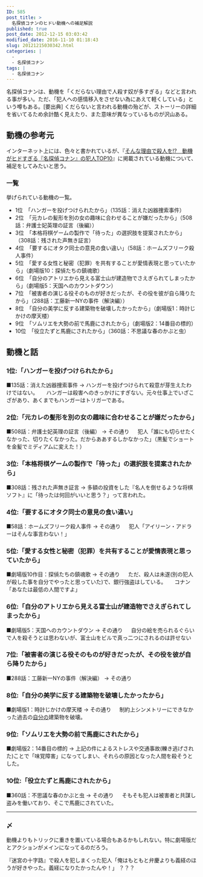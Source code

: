 ```yaml
---
ID: 585
post_title: >
  名探偵コナンのヒドい動機への補足解説
published: true
post_date: 2012-12-15 03:03:42
modified_date: 2016-11-10 01:18:43
slug: 20121215030342.html
categories: |
  -
  - 名探偵コナン
tags: |
  - 名探偵コナン
---
```

名探偵コナンは、動機を「くだらない理由で人殺す奴が多すぎる」などと言われる事が多い。ただ、「犯人への感情移入をさせない為にあえて軽くしている」という噂もある。[要出典]
くだらないと言われる動機の殆どが、ストーリーの詳細を省いてるため余計酷く見えたり、また意味が異なっているものが沢山ある。
<!--more-->

## 動機の参考元
インターネット上には、色々と書かれているが、『[そんな理由で殺人を!?　動機がヒドすぎる『名探偵コナン』の犯人TOP10](http://getnews.jp/archives/102182)』に掲載されている動機について、補足をしてみたいと思う。

### 一覧
挙げられている動機の一覧。

* 1位　「ハンガーを投げつけられたから」（135話：消えた凶器捜索事件）
* 2位　「元カレの髪形を別の女の趣味に合わせることが嫌だったから」（508話：弁護士妃英理の証言（後編））
* 3位　「本格将棋ゲームの製作で「待った」の選択肢を提案されたから」（308話：残された声無き証言）
* 4位　「要するにオタク同士の意見の食い違い」（58話：ホームズフリーク殺人事件）
* 5位　「愛する女性と秘密（犯罪）を共有することが愛情表現と思っていたから」（劇場版10：探偵たちの鎮魂歌）
* 6位　「自分のアトリエから見える富士山が建造物でさえぎられてしまったから」（劇場版5：天国へのカウントダウン）
* 7位　「被害者の演じる役そのものが好きだったが、その役を彼が自ら降りたから」（288話：工藤新一NYの事件（解決編））
* 8位　「自分の美学に反する建築物を破壊したかったから」（劇場版1：時計じかけの摩天楼）
* 9位　「ソムリエを大勢の前で馬鹿にされたから」（劇場版2：14番目の標的）
* 10位　「役立たずと馬鹿にされたから」（360話：不思議な春のかぶと虫）

## 動機と話

### 1位:「ハンガーを投げつけられたから」
■135話：消えた凶器捜索事件
→ ハンガーを投げつけられて殺意が芽生えたわけではない。
　 ハンガーは殺害へのきっかけにすぎない。元々仕事上でいざこざがあり、あくまでもハンガーはトリガーである。

### 2位:「元カレの髪形を別の女の趣味に合わせることが嫌だったから」
■508話：弁護士妃英理の証言（後編）
→ その通り
　 犯人「誰にも切らせたくなかった、切りたくなかった。だからああするしかなかった」（黒髪でショートを金髪でミディアムに変えた！）

### 3位:「本格将棋ゲームの製作で「待った」の選択肢を提案されたから」
■308話：残された声無き証言
→ 多額の投資をした『名人を倒せるような将棋ソフト』に「待ったは何回がいいと思う？」って言われた。

### 4位:「要するにオタク同士の意見の食い違い」
■58話：ホームズフリーク殺人事件
→ その通り
　 犯人「アイリーン・アドラーはそんな事言わない！」

### 5位:「愛する女性と秘密（犯罪）を共有することが愛情表現と思っていたから」
■劇場版10作目：探偵たちの鎮魂歌
→ その通り
　 ただ、殺人は未遂(別の犯人が殺した事を自分でやったと思っていた)で、銀行強盗はしている。
　 <span class="text-muted">コナン「あなたは最低の人間ですよ」</span>

### 6位:「自分のアトリエから見える富士山が建造物でさえぎられてしまったから」
■劇場版5：天国へのカウントダウン
→ その通り
　 自分の絵を売られるぐらいで人を殺そうとは思わないが、富士山をビルで真っ二つにされるのは許せない

### 7位:「被害者の演じる役そのものが好きだったが、その役を彼が自ら降りたから」
■288話：工藤新一NYの事件（解決編）
→ その通り

### 8位:「自分の美学に反する建築物を破壊したかったから」
■劇場版1：時計じかけの摩天楼
→ その通り
　 制約上シンメトリーにできなかった過去の<u>自分の</u>建築物を破壊。

### 9位:「ソムリエを大勢の前で馬鹿にされたから」
■劇場版2：14番目の標的
→ 上記の件によるストレスや交通事故(轢き逃げされた)ことで「味覚障害」になってしまい、それらの原因となった人間を殺そうとした。

### 10位:「役立たずと馬鹿にされたから」
■360話：不思議な春のかぶと虫
→ その通り
　 そもそも犯人は被害者と共謀し盗みを働いており、そこで馬鹿にされていた。

---

### 〆
動機よりもトリックに重きを置いている場合もあるかもしれない。特に劇場版だとアクションがメインになってるのだろう。

『迷宮の十字路』で殺人を犯しまくった犯人「俺はもともと弁慶よりも義経のほうが好きやった。義経になりたかったんや！」
？？？